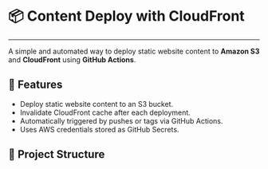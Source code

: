 

# 📦 Content Deploy with CloudFront
---
A simple and automated way to deploy static website content to **Amazon S3** and **CloudFront** using **GitHub Actions**.

## 🚀 Features

- Deploy static website content to an S3 bucket.
- Invalidate CloudFront cache after each deployment.
- Automatically triggered by pushes or tags via GitHub Actions.
- Uses AWS credentials stored as GitHub Secrets.

## 📁 Project Structure
